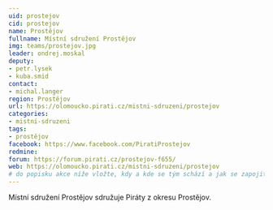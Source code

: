 ```yaml
---
uid: prostejov
cid: prostejov
name: Prostějov
fullname: Místní sdružení Prostějov
img: teams/prostejov.jpg
leader: ondrej.moskal
deputy:
- petr.lysek
- kuba.smid
contact:
- michal.langer
region: Prostějov
url: https://olomoucko.pirati.cz/mistni-sdruzeni/prostejov
categories:
- mistni-sdruzeni
tags:
- prostějov
facebook: https://www.facebook.com/PiratiProstejov
redmine:
forum: https://forum.pirati.cz/prostejov-f655/
web: https://olomoucko.pirati.cz/mistni-sdruzeni/prostejov
# do popisku akce níže vložte, kdy a kde se tým schází a jak se zapojit
---
```

Místní sdružení Prostějov sdružuje Piráty z okresu Prostějov.